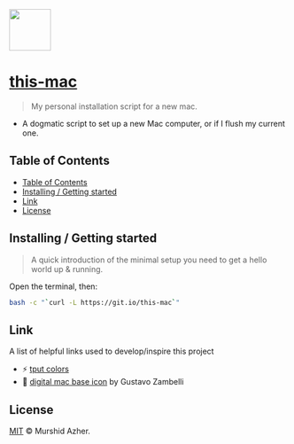 <img src="https://raw.githubusercontent.com/murshidazher/this-mac/main/static/logo.jpg" width="75px">

# [this-mac](https://git.io/this-mac)

> My personal installation script for a new mac.

- A dogmatic script to set up a new Mac computer, or if I flush my current one.

## Table of Contents

- [Table of Contents](#table-of-contents)
- [Installing / Getting started](#installing--getting-started)
- [Link](#link)
- [License](#license)

## Installing / Getting started

> A quick introduction of the minimal setup you need to get a hello world up & running.

Open the terminal, then:

```sh
bash -c "`curl -L https://git.io/this-mac`"
```

## Link

A list of helpful links used to develop/inspire this project

- :zap: [tput colors](https://unix.stackexchange.com/questions/269077/tput-setaf-color-table-how-to-determine-color-codes)
- :burrito: [digital mac base icon](https://dribbble.com/shots/6185043-Pixelado) by Gustavo Zambelli

## License

[MIT](https://github.com/murshidazher/this-mac/blob/main/LICENSE) © Murshid Azher.
